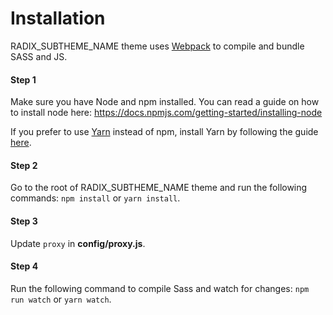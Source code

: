 # Installation

RADIX_SUBTHEME_NAME theme uses [Webpack](https://webpack.js.org) to compile and
bundle SASS and JS.

#### Step 1
Make sure you have Node and npm installed.
You can read a guide on how to install node here:
https://docs.npmjs.com/getting-started/installing-node

If you prefer to use [Yarn](https://yarnpkg.com) instead of npm, install Yarn by
following the guide [here](https://yarnpkg.com/docs/install).

#### Step 2
Go to the root of RADIX_SUBTHEME_NAME theme and run the following commands: `npm
install` or `yarn install`.

#### Step 3
Update `proxy` in **config/proxy.js**.

#### Step 4
Run the following command to compile Sass and watch for changes: `npm run watch`
or `yarn watch`.
